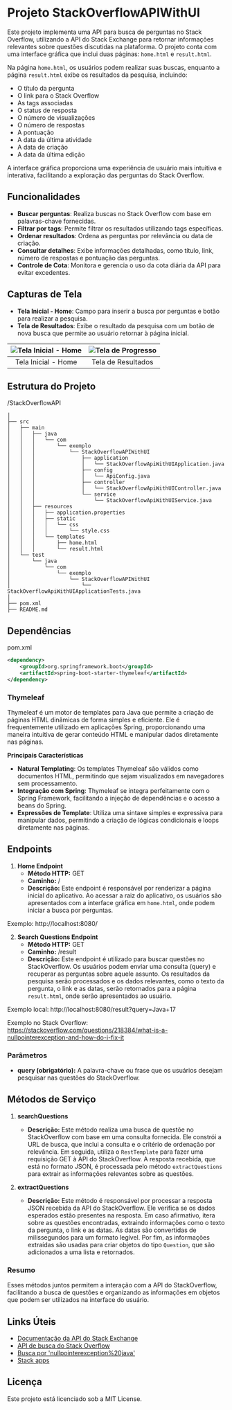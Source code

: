 # Projeto StackOverflowAPIWithUI

Este projeto implementa uma API para busca de perguntas no Stack Overflow, utilizando a API do Stack Exchange para retornar informações relevantes sobre questões discutidas na plataforma. O projeto conta com uma interface gráfica que inclui duas páginas: `home.html` e `result.html`.

Na página `home.html`, os usuários podem realizar suas buscas, enquanto a página `result.html` exibe os resultados da pesquisa, incluindo:

- O título da pergunta
- O link para o Stack Overflow
- As tags associadas
- O status de resposta
- O número de visualizações
- O número de respostas
- A pontuação
- A data da última atividade
- A data de criação
- A data da última edição

A interface gráfica proporciona uma experiência de usuário mais intuitiva e interativa, facilitando a exploração das perguntas do Stack Overflow.

## Funcionalidades

- **Buscar perguntas**: Realiza buscas no Stack Overflow com base em palavras-chave fornecidas.
- **Filtrar por tags**: Permite filtrar os resultados utilizando tags específicas.
- **Ordenar resultados**: Ordena as perguntas por relevância ou data de criação.
- **Consultar detalhes**: Exibe informações detalhadas, como título, link, número de respostas e pontuação das perguntas.
- **Controle de Cota**: Monitora e gerencia o uso da cota diária da API para evitar excedentes.

## Capturas de Tela

- **Tela Inicial - Home**: Campo para inserir a busca por perguntas e botão para realizar a pesquisa.
- **Tela de Resultados**: Exibe o resultado da pesquisa com um botão de nova busca que permite ao usuário retornar à página inicial.

| ![Tela Inicial - Home](https://joaopauloaramuni.github.io/java-imgs/StackOverflowAPIWithUI/imgs/home.png) | ![Tela de Progresso](https://joaopauloaramuni.github.io/java-imgs/StackOverflowAPIWithUI/imgs/result.png) |
|:--:|:--:|
| Tela Inicial - Home | Tela de Resultados |

## Estrutura do Projeto

/StackOverflowAPI
```
│
├── src
│   ├── main
│   │   ├── java
│   │   │   └── com
│   │   │       └── exemplo
│   │   │           └── StackOverflowAPIWithUI
│   │   │               ├── application
│   │   │               │   └── StackOverflowApiWithUIApplication.java
│   │   │               ├── config
│   │   │               │   └── ApiConfig.java
│   │   │               ├── controller
│   │   │               │   └── StackOverflowApiWithUIController.java
│   │   │               └── service
│   │   │                   └── StackOverflowApiWithUIService.java
│   │   ├── resources
│   │   │   ├── application.properties
│   │   │   ├── static
│   │   │   │   └── css
│   │   │   │       └── style.css
│   │   │   └── templates
│   │   │       ├── home.html
│   │   │       └── result.html
│   └── test
│       └── java
│           └── com
│               └── exemplo
│                   └── StackOverflowAPIWithUI
│                       └── StackOverflowApiWithUIApplicationTests.java
│
├── pom.xml
├── README.md

```

## Dependências

pom.xml
```xml
<dependency>
    <groupId>org.springframework.boot</groupId>
    <artifactId>spring-boot-starter-thymeleaf</artifactId>
</dependency>
```

### Thymeleaf

Thymeleaf é um motor de templates para Java que permite a criação de páginas HTML dinâmicas de forma simples e eficiente. Ele é frequentemente utilizado em aplicações Spring, proporcionando uma maneira intuitiva de gerar conteúdo HTML e manipular dados diretamente nas páginas.

**Principais Características**

- **Natural Templating**: Os templates Thymeleaf são válidos como documentos HTML, permitindo que sejam visualizados em navegadores sem processamento.
- **Integração com Spring**: Thymeleaf se integra perfeitamente com o Spring Framework, facilitando a injeção de dependências e o acesso a beans do Spring.
- **Expressões de Template**: Utiliza uma sintaxe simples e expressiva para manipular dados, permitindo a criação de lógicas condicionais e loops diretamente nas páginas.

## Endpoints

1. **Home Endpoint**
   - **Método HTTP:** GET
   - **Caminho:** /
   - **Descrição:** Este endpoint é responsável por renderizar a página inicial do aplicativo. Ao acessar a raiz do aplicativo, os usuários são apresentados com a interface gráfica em `home.html`, onde podem iniciar a busca por perguntas.

Exemplo: http://localhost:8080/

2. **Search Questions Endpoint**
   - **Método HTTP:** GET
   - **Caminho:** /result
   - **Descrição:** Este endpoint é utilizado para buscar questões no StackOverflow. Os usuários podem enviar uma consulta (query) e recuperar as perguntas sobre aquele assunto. Os resultados da pesquisa serão processados e os dados relevantes, como o texto da pergunta, o link e as datas, serão retornados para a página `result.html`, onde serão apresentados ao usuário.

Exemplo local: http://localhost:8080/result?query=Java+17

Exemplo no Stack Overflow: https://stackoverflow.com/questions/218384/what-is-a-nullpointerexception-and-how-do-i-fix-it

### Parâmetros
- **query (obrigatório):** A palavra-chave ou frase que os usuários desejam pesquisar nas questões do StackOverflow.

## Métodos de Serviço

1. **searchQuestions**
   - **Descrição:** Este método realiza uma busca de questõe no StackOverflow com base em uma consulta fornecida. Ele constrói a URL de busca, que inclui a consulta e o critério de ordenação por relevância. Em seguida, utiliza o `RestTemplate` para fazer uma requisição GET à API do StackOverflow. A resposta recebida, que está no formato JSON, é processada pelo método `extractQuestions` para extrair as informações relevantes sobre as questões.

2. **extractQuestions**
   - **Descrição:** Este método é responsável por processar a resposta JSON recebida da API do StackOverflow. Ele verifica se os dados esperados estão presentes na resposta. Em caso afirmativo, itera sobre as questões encontradas, extraindo informações como o texto da pergunta, o link e as datas. As datas são convertidas de milissegundos para um formato legível. Por fim, as informações extraídas são usadas para criar objetos do tipo `Question`, que são adicionados a uma lista e retornados.

### Resumo
Esses métodos juntos permitem a interação com a API do StackOverflow, facilitando a busca de questões e organizando as informações em objetos que podem ser utilizados na interface do usuário.

## Links Úteis

- [Documentação da API do Stack Exchange](https://api.stackexchange.com/)
- [API de busca do Stack Overflow](https://api.stackexchange.com/docs/search)
- [Busca por 'nullpointerexception%20java'](https://api.stackexchange.com/2.3/search?order=desc&sort=activity&site=stackoverflow&intitle=nullpointerexception%20java)
- [Stack apps](https://stackapps.com/users/login)

## Licença

Este projeto está licenciado sob a MIT License.
